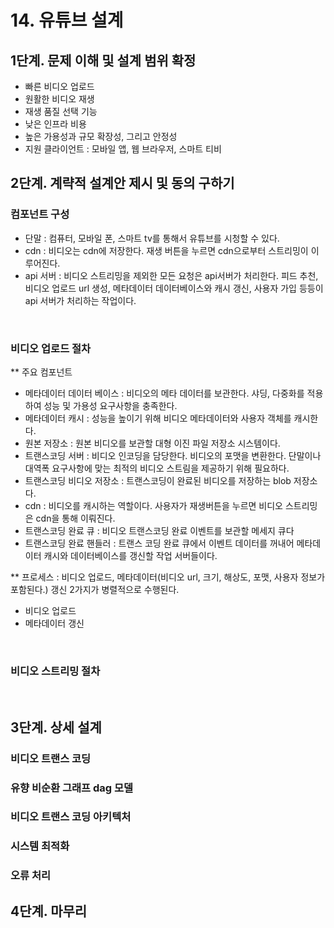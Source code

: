 # 14. 유튜브 설계
## 1단계. 문제 이해 및 설계 범위 확정
- 빠른 비디오 업로드
- 원활한 비디오 재생
- 재생 품질 선택 기능
- 낮은 인프라 비용
- 높은 가용성과 규모 확장성, 그리고 안정성
- 지원 클라이언트 : 모바일 앱, 웹 브라우저, 스마트 티비


## 2단계. 계략적 설계안 제시 및 동의 구하기
### 컴포넌트 구성
- 단말 : 컴퓨터, 모바일 폰, 스마트 tv를 통해서 유튜브를 시청할 수 있다.
- cdn : 비디오는 cdn에 저장한다. 재생 버튼을 누르면 cdn으로부터 스트리밍이 이루어진다.
- api 서버 : 비디오 스트리밍을 제외한 모든 요청은 api서버가 처리한다. 피드 추천, 비디오 업로드 url 생성, 메타데이터 데이터베이스와 캐시 갱신, 사용자 가입 등등이 api 서버가 처리하는 작업이다.
<br/>

### 비디오 업로드 절차
** 주요 컴포넌트
- 메타데이터 데이터 베이스 : 비디오의 메타 데이터를 보관한다. 샤딩, 다중화를 적용하여 성능 및 가용성 요구사항을 충족한다.
- 메타데이터 캐시 : 성능을 높이기 위해 비디오 메타데이터와 사용자 객체를 캐시한다.
- 원본 저장소 : 원본 비디오를 보관할 대형 이진 파일 저장소 시스템이다.
- 트랜스코딩 서버 : 비디오 인코딩을 담당한다. 비디오의 포맷을 변환한다. 단말이나 대역폭 요구사항에 맞는 최적의 비디오 스트림을 제공하기 위해 필요하다.
- 트랜스코딩 비디오 저장소 : 트랜스코딩이 완료된 비디오를 저장하는 blob 저장소다.
- cdn : 비디오를 캐시하는 역할이다. 사용자가 재생버튼을 누르면 비디오 스트리밍은 cdn을 통해 이뤄진다.
- 트랜스코딩 완료 큐 : 비디오 트랜스코딩 완료 이벤트를 보관할 메세지 큐다
- 트랜스코딩 완료 핸들러 : 트랜스 코딩 완료 큐에서 이벤트 데이터를 꺼내어 메타데이터 캐시와 데이터베이스를 갱신할 작업 서버들이다.

** 프로세스 : 비디오 업로드, 메타데이터(비디오 url, 크기, 해상도, 포맷, 사용자 정보가 포함된다.) 갱신 2가지가 병렬적으로 수행된다.
- 비디오 업로드
- 메타데이터 갱신   
<br/>
  
### 비디오 스트리밍 절차

<br/>


## 3단계. 상세 설계
### 비디오 트랜스 코딩
### 유향 비순환 그래프 dag 모델
### 비디오 트랜스 코딩 아키텍처
### 시스템 최적화
### 오류 처리

## 4단계. 마무리
